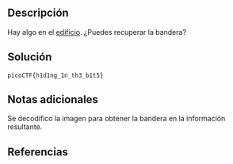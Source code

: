 ## Descripción
Hay algo en el [edificio](https://jupiter.challenges.picoctf.org/static/011955b303f293d60c8116e6a4c5c84f/buildings.png). ¿Puedes recuperar la bandera?
## Solución
`picoCTF{h1d1ng_1n_th3_b1t5}`
## Notas adicionales
Se decodifico la imagen para obtener la bandera en la información resultante.
## Referencias

